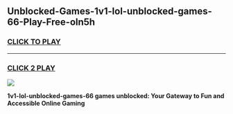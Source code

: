 
## Unblocked-Games-1v1-lol-unblocked-games-66-Play-Free-oln5h
<h3>
<a href="https://premium76.site?title=1v1-lol-unblocked-games-66&ref=19M">CLICK TO PLAY</a></h3>
<hr>

<h3>
<a href="https://premium76.site?title=1v1-lol-unblocked-games-66&ref=19M">CLICK 2 PLAY</a>
  
</h3>

<a href="https://premium76.site?title=1v1-lol-unblocked-games-66&ref=19M"><img src="https://clearcache.store/games.png"></a>


**1v1-lol-unblocked-games-66 games unblocked: Your Gateway to Fun and Accessible Online Gaming**
